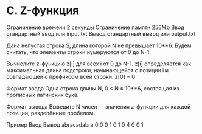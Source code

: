 # C. Z-функция
Ограничение времени	2 секунды
Ограничение памяти	256Mb
Ввод	стандартный ввод или input.txt
Вывод	стандартный вывод или output.txt

Дана непустая строка S, длина которой N не превышает 10**6. Будем считать, что элементы строки нумеруются от 0 до N-1.

Вычислите z-функцию z[i] для всех i от 0 до N-1. z[i] определяется как максимальная длина подстроки, начинающейся с позиции i и совпадающей с префиксом всей строки. z[0] = 0

Формат ввода
Одна строка длины N, 0 < N ≤ 10**6, состоящая из прописных латинских букв.

Формат вывода
Выведите N чисел — значения z-функции для каждой позиции, разделённые пробелом.

Пример
Ввод	Вывод
abracadabra
0 0 0 1 0 1 0 4 0 0 1 